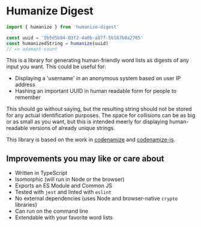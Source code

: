 # Humanize Digest

```ts
import { humanize } from 'humanize-digest'

const uuid = '5b5d5b84-03f2-4a0b-a87f-5b187b0a2765'
const humanizedString = humanize(uuid)
// => adamant-count
```

This is a library for generating human-friendly word lists as digests of any input you want. This could be useful for:
- Displaying a 'username' in an anonymous system based on user IP address
- Hashing an important UUID in human readable form for people to remember

This should go without saying, but the resulting string should not be stored for any actual identification purposes. The space for collisions can be as big or as small as you want, but this is intended meerly for displaying human-readable versions of already unique strings.

This library is based on the work in [codenamize](https://github.com/jjmontesl/codenamize) and [codenamize-js](https://github.com/stemail23/codenamize-js).

## Improvements you may like or care about
- Written in TypeScript
- Isomorphic (will run in Node or the browser)
- Exports an ES Module and Common JS
- Tested with `jest` and linted with `eslint`
- No external dependencies (uses Node and browser-native `crypto` libraries)
- Can run on the command line
- Extendable with your favorite word lists
